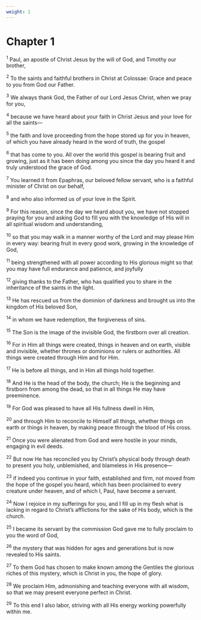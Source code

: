 ```yaml
---
weight: 1
---
```


# Chapter 1

<sup>1</sup> Paul, an apostle of Christ Jesus by the will of God, and Timothy our brother, 

<sup>2</sup> To the saints and faithful brothers in Christ at Colossae: Grace and peace to you from God our Father. 

<sup>3</sup> We always thank God, the Father of our Lord Jesus Christ, when we pray for you, 

<sup>4</sup> because we have heard about your faith in Christ Jesus and your love for all the saints— 

<sup>5</sup> the faith and love proceeding from the hope stored up for you in heaven, of which you have already heard in the word of truth, the gospel 

<sup>6</sup> that has come to you. All over the world this gospel is bearing fruit and growing, just as it has been doing among you since the day you heard it and truly understood the grace of God. 

<sup>7</sup> You learned it from Epaphras, our beloved fellow servant, who is a faithful minister of Christ on our behalf, 

<sup>8</sup> and who also informed us of your love in the Spirit. 

<sup>9</sup> For this reason, since the day we heard about you, we have not stopped praying for you and asking God to fill you with the knowledge of His will in all spiritual wisdom and understanding, 

<sup>10</sup> so that you may walk in a manner worthy of the Lord and may please Him in every way: bearing fruit in every good work, growing in the knowledge of God, 

<sup>11</sup> being strengthened with all power according to His glorious might so that you may have full endurance and patience, and joyfully 

<sup>12</sup> giving thanks to the Father, who has qualified you to share in the inheritance of the saints in the light. 

<sup>13</sup> He has rescued us from the dominion of darkness and brought us into the kingdom of His beloved Son, 

<sup>14</sup> in whom we have redemption, the forgiveness of sins. 

<sup>15</sup> The Son is the image of the invisible God, the firstborn over all creation. 

<sup>16</sup> For in Him all things were created, things in heaven and on earth, visible and invisible, whether thrones or dominions or rulers or authorities. All things were created through Him and for Him. 

<sup>17</sup> He is before all things, and in Him all things hold together. 

<sup>18</sup> And He is the head of the body, the church; He is the beginning and firstborn from among the dead, so that in all things He may have preeminence. 

<sup>19</sup> For God was pleased to have all His fullness dwell in Him, 

<sup>20</sup> and through Him to reconcile to Himself all things, whether things on earth or things in heaven, by making peace through the blood of His cross. 

<sup>21</sup> Once you were alienated from God and were hostile in your minds, engaging in evil deeds. 

<sup>22</sup> But now He has reconciled you by Christ’s physical body through death to present you holy, unblemished, and blameless in His presence— 

<sup>23</sup> if indeed you continue in your faith, established and firm, not moved from the hope of the gospel you heard, which has been proclaimed to every creature under heaven, and of which I, Paul, have become a servant. 

<sup>24</sup> Now I rejoice in my sufferings for you, and I fill up in my flesh what is lacking in regard to Christ’s afflictions for the sake of His body, which is the church. 

<sup>25</sup> I became its servant by the commission God gave me to fully proclaim to you the word of God, 

<sup>26</sup> the mystery that was hidden for ages and generations but is now revealed to His saints. 

<sup>27</sup> To them God has chosen to make known among the Gentiles the glorious riches of this mystery, which is Christ in you, the hope of glory. 

<sup>28</sup> We proclaim Him, admonishing and teaching everyone with all wisdom, so that we may present everyone perfect in Christ. 

<sup>29</sup> To this end I also labor, striving with all His energy working powerfully within me. 


